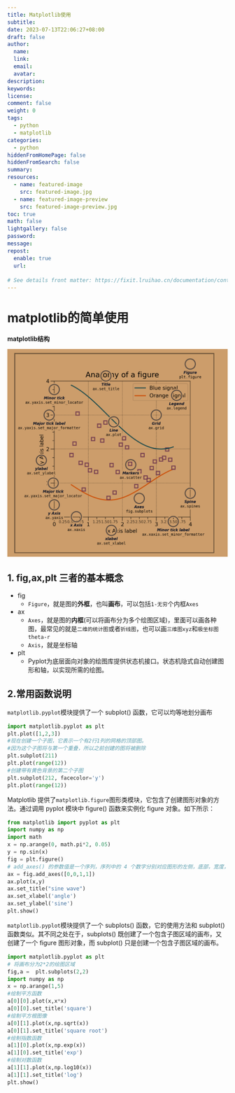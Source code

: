 ```yaml
---
title: Matplotlib使用
subtitle:
date: 2023-07-13T22:06:27+08:00
draft: false
author:
  name:
  link:
  email:
  avatar:
description:
keywords:
license:
comment: false
weight: 0
tags:
  - python
  - matplotlib
categories:
  - python
hiddenFromHomePage: false
hiddenFromSearch: false
summary:
resources:
  - name: featured-image
    src: featured-image.jpg
  - name: featured-image-preview
    src: featured-image-preview.jpg
toc: true
math: false
lightgallery: false
password:
message:
repost:
  enable: true
  url:

# See details front matter: https://fixit.lruihao.cn/documentation/content/#front-matter
---
```


<!--more-->

# matplotlib的简单使用

**matplotlib结构**

![Alt text](../../img/image.png)

## 1. fig,ax,plt 三者的基本概念

- fig
    - `Figure`，就是图的**外框**，也叫**画布**，可以包括`1-无穷`个内框`Axes`
- ax
    - `Axes`，就是图的**内框**(可以将画布分为多个绘图区域)，里面可以画各种图，最常见的就是`二维的统计图`或者`折线图`，也可以画`三维图xyz`和`极坐标图theta-r`
    - `Axis`，就是坐标轴
- plt
    - Pyplot为底层面向对象的绘图库提供状态机接口。状态机隐式自动创建图形和轴，以实现所需的绘图。

## 2.常用函数说明

`matplotlib.pyplot`模块提供了一个 subplot() 函数，它可以均等地划分画布

```python
import matplotlib.pyplot as plt
plt.plot([1,2,3])
#现在创建一个子图，它表示一个有2行1列的网格的顶部图。
#因为这个子图将与第一个重叠，所以之前创建的图将被删除
plt.subplot(211)
plt.plot(range(12))
#创建带有黄色背景的第二个子图
plt.subplot(212, facecolor='y')
plt.plot(range(12))
```



Matplotlib 提供了`matplotlib.figure`图形类模块，它包含了创建图形对象的方法。通过调用 pyplot 模块中 figure() 函数来实例化 figure 对象。如下所示：

```python
from matplotlib import pyplot as plt
import numpy as np
import math
x = np.arange(0, math.pi*2, 0.05)
y = np.sin(x)
fig = plt.figure()
# add_axes() 的参数值是一个序列，序列中的 4 个数字分别对应图形的左侧，底部，宽度，和高度，且每个数字必须介于 0 到 1 之间。
ax = fig.add_axes([0,0,1,1])
ax.plot(x,y)
ax.set_title("sine wave")
ax.set_xlabel('angle')
ax.set_ylabel('sine')
plt.show()
```



`matplotlib.pyplot`模块提供了一个 subplots() 函数，它的使用方法和 subplot() 函数类似。其不同之处在于，subplots() 既创建了一个包含子图区域的画布，又创建了一个 figure 图形对象，而 subplot() 只是创建一个包含子图区域的画布。

```python
import matplotlib.pyplot as plt
# 将画布分为2*2的绘图区域
fig,a =  plt.subplots(2,2)
import numpy as np
x = np.arange(1,5)
#绘制平方函数
a[0][0].plot(x,x*x)
a[0][0].set_title('square')
#绘制平方根图像
a[0][1].plot(x,np.sqrt(x))
a[0][1].set_title('square root')
#绘制指数函数
a[1][0].plot(x,np.exp(x))
a[1][0].set_title('exp')
#绘制对数函数
a[1][1].plot(x,np.log10(x))
a[1][1].set_title('log')
plt.show()
```

